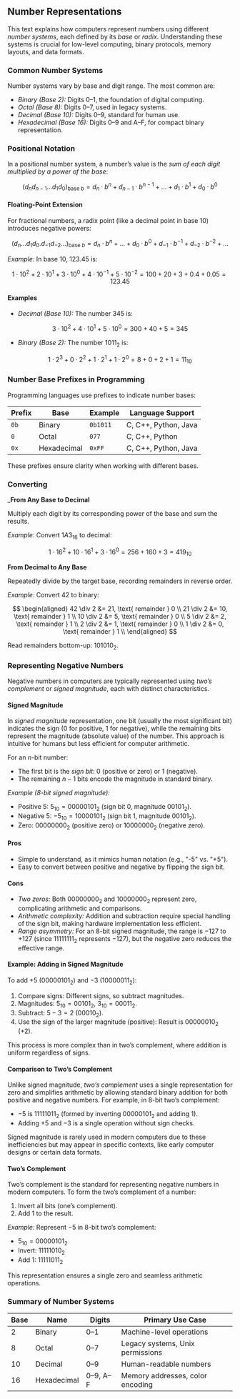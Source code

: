 
## Number Representations

This text explains how computers represent numbers using different *number systems*, each defined
by its *base* or *radix*. Understanding these systems is crucial for low-level computing, binary
protocols, memory layouts, and data formats.

### Common Number Systems

Number systems vary by base and digit range. The most common are:

- *Binary (Base 2):* Digits 0–1, the foundation of digital computing.
- *Octal (Base 8):* Digits 0–7, used in legacy systems.
- *Decimal (Base 10):* Digits 0–9, standard for human use.
- *Hexadecimal (Base 16):* Digits 0–9 and A–F, for compact binary representation.


### Positional Notation

In a positional number system, a number’s value is the *sum of each digit multiplied by a power of the base*:

$$(d_n d_{n-1} \dots d_1 d_0)_{\text{base } b} = d_n \cdot b^n + d_{n-1} \cdot b^{n-1} + \dots + d_1 \cdot b^1 + d_0 \cdot b^0$$

#### Floating-Point Extension

For fractional numbers, a radix point (like a decimal point in base 10) introduces negative powers:

$$(d_n \dots d_1 d_0 . d_{-1} d_{-2} \dots)_{\text{base } b} = d_n \cdot b^n + \dots + d_0 \cdot b^0 + d_{-1} \cdot b^{-1} + d_{-2} \cdot b^{-2} + \dots$$

*Example:* In base 10, $123.45$ is:

$$1 \cdot 10^2 + 2 \cdot 10^1 + 3 \cdot 10^0 + 4 \cdot 10^{-1} + 5 \cdot 10^{-2} = 100 + 20 + 3 + 0.4 + 0.05 = 123.45$$


#### Examples

- *Decimal (Base 10):* The number 345 is:

$$3 \cdot 10^2 + 4 \cdot 10^1 + 5 \cdot 10^0 = 300 + 40 + 5 = 345$$

- *Binary (Base 2):* The number $1011_2$ is:

$$1 \cdot 2^3 + 0 \cdot 2^2 + 1 \cdot 2^1 + 1 \cdot 2^0 = 8 + 0 + 2 + 1 = 11_{10}$$


### Number Base Prefixes in Programming

Programming languages use prefixes to indicate number bases:

| Prefix   | Base         | Example   | Language Support       |
|----------|--------------|-----------|------------------------|
| `0b`     | Binary       | `0b1011`  | C, C++, Python, Java   |
| `0`      | Octal        | `077`     | C, C++, Python         |
| `0x`     | Hexadecimal  | `0xFF`    | C, C++, Python, Java   |

These prefixes ensure clarity when working with different bases.


### Converting

___From Any Base to Decimal__

Multiply each digit by its corresponding power of the base and sum the results.

*Example:* Convert $1A3_{16}$ to decimal:

$$1 \cdot 16^2 + 10 \cdot 16^1 + 3 \cdot 16^0 = 256 + 160 + 3 = 419_{10}$$


__From Decimal to Any Base__

Repeatedly divide by the target base, recording remainders in reverse order.

*Example:* Convert 42 to binary:

$$
\begin{aligned}
42 \div 2 &= 21, \text{ remainder } 0 \\
21 \div 2 &= 10, \text{ remainder } 1 \\
10 \div 2 &= 5, \text{ remainder } 0 \\
5 \div 2 &= 2, \text{ remainder } 1 \\
2 \div 2 &= 1, \text{ remainder } 0 \\
1 \div 2 &= 0, \text{ remainder } 1 \\
\end{aligned}
$$

Read remainders bottom-up: $101010_2$.


### Representing Negative Numbers

Negative numbers in computers are typically represented using *two’s complement* or *signed magnitude*, each with distinct characteristics.


#### Signed Magnitude

In *signed magnitude* representation, one bit (usually the most significant bit) indicates the sign (0 for positive, 1 for negative), while the remaining bits represent the magnitude (absolute value) of the number. This approach is intuitive for humans but less efficient for computer arithmetic.

For an $n$-bit number:
- The first bit is the *sign bit*: $0$ (positive or zero) or $1$ (negative).
- The remaining $n-1$ bits encode the magnitude in standard binary.

*Example (8-bit signed magnitude):*
- Positive 5: $5_{10} = 00000101_2$ (sign bit 0, magnitude $00101_2$).
- Negative 5: $-5_{10} = 10000101_2$ (sign bit 1, magnitude $00101_2$).
- Zero: $00000000_2$ (positive zero) or $10000000_2$ (negative zero).

#### Pros
- Simple to understand, as it mimics human notation (e.g., "-5" vs. "+5").
- Easy to convert between positive and negative by flipping the sign bit.

#### Cons
- *Two zeros:* Both $00000000_2$ and $10000000_2$ represent zero, complicating arithmetic and comparisons.
- *Arithmetic complexity:* Addition and subtraction require special handling of the sign bit, making hardware implementation less efficient.
- *Range asymmetry:* For an 8-bit signed magnitude, the range is $-127$ to $+127$ (since $11111111_2$ represents $-127$), but the negative zero reduces the effective range.


#### Example: Adding in Signed Magnitude

To add $+5$ ($00000101_2$) and $-3$ ($10000011_2$):
1. Compare signs: Different signs, so subtract magnitudes.
2. Magnitudes: $5_{10} = 00101_2$, $3_{10} = 00011_2$.
3. Subtract: $5 - 3 = 2$ ($00010_2$).
4. Use the sign of the larger magnitude (positive): Result is $00000010_2$ ($+2$).

This process is more complex than in two’s complement, where addition is uniform regardless of signs.


#### Comparison to Two’s Complement

Unlike signed magnitude, *two’s complement* uses a single representation for zero and simplifies arithmetic by allowing standard binary addition for both positive and negative numbers. For example, in 8-bit two’s complement:
- $-5$ is $11111011_2$ (formed by inverting $00000101_2$ and adding 1).
- Adding $+5$ and $-3$ is a single operation without sign checks.

Signed magnitude is rarely used in modern computers due to these inefficiencies but may appear in specific contexts, like early computer designs or certain data formats.


#### Two’s Complement

Two’s complement is the standard for representing negative numbers in modern computers. To form the two’s complement of a number:
1. Invert all bits (one’s complement).
2. Add 1 to the result.

*Example:* Represent $-5$ in 8-bit two’s complement:
- $5_{10} = 00000101_2$
- Invert: $11111010_2$
- Add 1: $11111011_2$

This representation ensures a single zero and seamless arithmetic operations.


### Summary of Number Systems

| Base | Name        | Digits       | Primary Use Case                     |
|------|-------------|--------------|--------------------------------------|
| 2    | Binary      | 0–1          | Machine-level operations             |
| 8    | Octal       | 0–7          | Legacy systems, Unix permissions     |
| 10   | Decimal     | 0–9          | Human-readable numbers               |
| 16   | Hexadecimal | 0–9, A–F     | Memory addresses, color encoding     |


